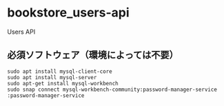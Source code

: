 # bookstore_users-api
Users API


## 必須ソフトウェア（環境によっては不要）

```
sudo apt install mysql-client-core
sudo apt install mysql-server
sudo apt-get install mysql-workbench
sudo snap connect mysql-workbench-community:password-manager-service :password-manager-service
```